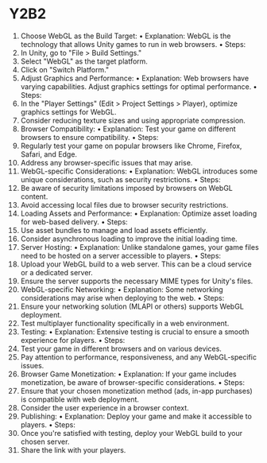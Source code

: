 # Y2B2

1. Choose WebGL as the Build Target:
•	Explanation: WebGL is the technology that allows Unity games to run in web browsers.
•	Steps:
1.	In Unity, go to "File > Build Settings."
2.	Select "WebGL" as the target platform.
3.	Click on "Switch Platform."
2. Adjust Graphics and Performance:
•	Explanation: Web browsers have varying capabilities. Adjust graphics settings for optimal performance.
•	Steps:
1.	In the "Player Settings" (Edit > Project Settings > Player), optimize graphics settings for WebGL.
2.	Consider reducing texture sizes and using appropriate compression.
3. Browser Compatibility:
•	Explanation: Test your game on different browsers to ensure compatibility.
•	Steps:
1.	Regularly test your game on popular browsers like Chrome, Firefox, Safari, and Edge.
2.	Address any browser-specific issues that may arise.
4. WebGL-specific Considerations:
•	Explanation: WebGL introduces some unique considerations, such as security restrictions.
•	Steps:
1.	Be aware of security limitations imposed by browsers on WebGL content.
2.	Avoid accessing local files due to browser security restrictions.
5. Loading Assets and Performance:
•	Explanation: Optimize asset loading for web-based delivery.
•	Steps:
1.	Use asset bundles to manage and load assets efficiently.
2.	Consider asynchronous loading to improve the initial loading time.
6. Server Hosting:
•	Explanation: Unlike standalone games, your game files need to be hosted on a server accessible to players.
•	Steps:
1.	Upload your WebGL build to a web server. This can be a cloud service or a dedicated server.
2.	Ensure the server supports the necessary MIME types for Unity's files.
7. WebGL-specific Networking:
•	Explanation: Some networking considerations may arise when deploying to the web.
•	Steps:
1.	Ensure your networking solution (MLAPI or others) supports WebGL deployment.
2.	Test multiplayer functionality specifically in a web environment.
8. Testing:
•	Explanation: Extensive testing is crucial to ensure a smooth experience for players.
•	Steps:
1.	Test your game in different browsers and on various devices.
2.	Pay attention to performance, responsiveness, and any WebGL-specific issues.
9. Browser Game Monetization:
•	Explanation: If your game includes monetization, be aware of browser-specific considerations.
•	Steps:
1.	Ensure that your chosen monetization method (ads, in-app purchases) is compatible with web deployment.
2.	Consider the user experience in a browser context.
10. Publishing:
•	Explanation: Deploy your game and make it accessible to players.
•	Steps:
1.	Once you're satisfied with testing, deploy your WebGL build to your chosen server.
2.	Share the link with your players.
